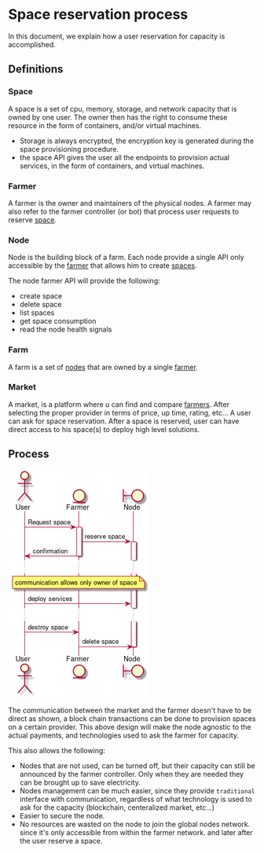 # Space reservation process
In this document, we explain how a user reservation for capacity is accomplished.
## Definitions
### Space
A space is a set of cpu, memory, storage, and network capacity that is owned by one user. The owner then has
the right to consume these resource in the form of containers, and/or virtual machines. 
- Storage is always encrypted, the encryption key is generated during the space provisioning procedure.
- the space API gives the user all the endpoints to provision actual services, in the form of containers, and virtual machines.

### Farmer
A farmer is the owner and maintainers of the physical nodes. A farmer may also refer to the farmer controller (or bot) that process
user requests to reserve [space](#space).

### Node
Node is the building block of a farm. Each node provide a single API only accessible by the [farmer](#farmer) that allows him to create [spaces](#space).

The node farmer API will provide the following:
- create space
- delete space
- list spaces
- get space consumption
- read the node health signals

### Farm
A farm is a set of [nodes](#node) that are owned by a single [farmer](#farmer).

### Market
A market, is a platform where u can find and compare [farmers](#farmer). After selecting the proper provider in terms of price, up time, rating, etc... A user can ask for space reservation. After a space is reserved, user can have direct access to his space(s) to deploy high level solutions.

## Process
![process](market.png)


The communication between the market and the farmer doesn't have to be direct as shown, a block chain transactions can be done to provision spaces on a certain provider. This above design will make the node agnostic to the actual payments, and technologies used to ask the farmer for capacity.

This also allows the following:
- Nodes that are not used, can be turned off, but their capacity can still be announced by the farmer controller. Only when they are needed
they can be brought up to save electricity.
- Nodes management can be much easier, since they provide `traditional` interface with communication, regardless of what technology is used to ask for the capacity (blockchain, centeralized market, etc...)
- Easier to secure the node.
- No resources are wasted on the node to join the global nodes network. since it's only accessible from within the farmer network. and later after the user reserve a space. 